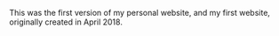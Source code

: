This was the first version of my personal website, and my first website, originally created in April 2018.
